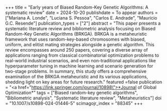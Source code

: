 +++
title = "Early years of Biased Random-Key Genetic Algorithms: A systematic review"
date = 2024-10-20
publishdate = To appear
authors = ["Mariana A. Londe", "Luciana S. Pessoa", "Carlos E. Andrade", "Mauricio G.C. Resende"]
publication_types = ["2"]
abstract = "This paper presents a systematic literature review and bibliometric analysis focusing on Biased Random-Key Genetic Algorithms (BRKGA). BRKGA is a metaheuristic framework that uses random-key-based chromosomes with biased, uniform, and elitist mating strategies alongside a genetic algorithm. This review encompasses around 250 papers, covering a diverse array of applications ranging from classical combinatorial optimization problems to real-world industrial scenarios, and even non-traditional applications like hyperparameter tuning in machine learning and scenario generation for two-stage problems. In summary, this study offers a comprehensive examination of the BRKGA metaheuristic and its various applications, shedding light on key areas for future research."
featured =false
publication = "<a href=\"https://link.springer.com/journal/10898\">*Journal of Global Optimization*</a>"
tags = ["Biased random-key genetic algorithms", "Bibliometric analysis", "Systematic literature review", "Metaheuristics"]
doi = "10.1007/s10898-024-01446-5"
scimagojr_index = "88345"
+++

